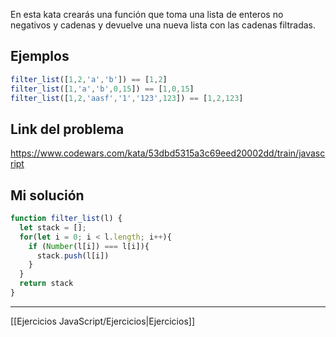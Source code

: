 En esta kata crearás una función que toma una lista de enteros no negativos y cadenas y devuelve una nueva lista con las cadenas filtradas.

## Ejemplos

```js
filter_list([1,2,'a','b']) == [1,2]
filter_list([1,'a','b',0,15]) == [1,0,15]
filter_list([1,2,'aasf','1','123',123]) == [1,2,123]
```

## Link del problema

https://www.codewars.com/kata/53dbd5315a3c69eed20002dd/train/javascript

## Mi solución

```js
function filter_list(l) {
  let stack = [];
  for(let i = 0; i < l.length; i++){
    if (Number(l[i]) === l[i]){
      stack.push(l[i])
    }
  }
  return stack
}
```

__________

[[Ejercicios JavaScript/Ejercicios|Ejercicios]]